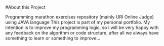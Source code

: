 #About this Project


Programming marathon exercises repository (mainly URI Online Judge) using JAVA language
This project is part of my personal portfolio. My intention is to improve my programming logic, so i will be very happy with any feedback on the algorithm or code structure, after all we always have something to learn or something to improve...
